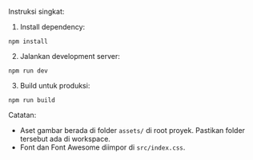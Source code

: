 Instruksi singkat:

1. Install dependency:

```
npm install
```

2. Jalankan development server:

```
npm run dev
```

3. Build untuk produksi:

```
npm run build
```

Catatan:
- Aset gambar berada di folder `assets/` di root proyek. Pastikan folder tersebut ada di workspace.
- Font dan Font Awesome diimpor di `src/index.css`.
